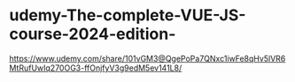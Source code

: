 # udemy-The-complete-VUE-JS-course-2024-edition-
https://www.udemy.com/share/101vGM3@QgePoPa7QNxc1iwFe8qHv5lVR6MtRufUwIq270OG3-ffOnjfyV3g9edM5ev141L8/
